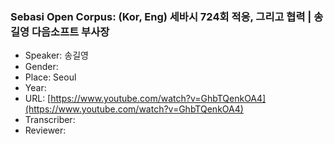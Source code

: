 ### Sebasi Open Corpus: (Kor, Eng) 세바시 724회 적응, 그리고 협력 | 송길영 다음소프트 부사장

- Speaker: 송길영
- Gender: 
- Place: Seoul
- Year: 
- URL: [https://www.youtube.com/watch?v=GhbTQenkOA4](https://www.youtube.com/watch?v=GhbTQenkOA4)
- Transcriber: 
- Reviewer: 


